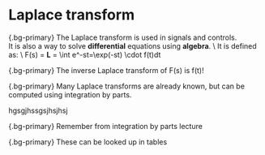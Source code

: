 # Laplace transform
{.bg-primary}
The Laplace transform is used in signals and controls. \
It is also a way to solve **differential** equations using **algebra**. \ 
It is defined as: \ 
F(s) = **L** = \int e^-st=\exp(-st) \cdot f(t)dt



{.bg-primary}
The inverse Laplace transform of F(s) is f(t)!

{.bg-primary}
Many Laplace transforms are already known, but can be computed using integration by parts.

hgsgjhssgsjhsjhsj













{.bg-primary}
Remember from integration by parts lecture



{.bg-primary}
These can be looked up in tables
